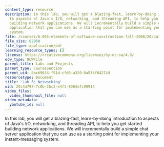 ```yaml
---
content_type: resource
description: In this lab, you will get a blazing-fast, learn-by-doing introduction
  to aspects of Java's I/O, networking, and threading API, to help you get started
  building network applications. We will incrementally build a simple chat server
  application that you can use as a starting point for implementing your instant-messaging
  system.
file: /courses/6-005-elements-of-software-construction-fall-2008/20c4a7987c8b2bc3e4f18364a7c00914_MIT6_005f08_project03_lab.pdf
file_size: 82950
file_type: application/pdf
learning_resource_types: []
license: https://creativecommons.org/licenses/by-nc-sa/4.0/
ocw_type: OCWFile
parent_title: Labs and Projects
parent_type: CourseSection
parent_uid: 8ac69634-f91d-cfd0-a350-0a574f84274d
resourcetype: Document
title: 'Lab 3: Networking'
uid: 20c4a798-7c8b-2bc3-e4f1-8364a7c00914
video_files:
  video_thumbnail_file: null
video_metadata:
  youtube_id: null
---
```

In this lab, you will get a blazing-fast, learn-by-doing introduction to aspects of Java's I/O, networking, and threading API, to help you get started building network applications. We will incrementally build a simple chat server application that you can use as a starting point for implementing your instant-messaging system.